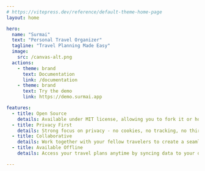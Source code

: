 ```yaml
---
# https://vitepress.dev/reference/default-theme-home-page
layout: home

hero:
  name: "Surmai"
  text: "Personal Travel Organizer"
  tagline: "Travel Planning Made Easy"
  image:
    src: /canvas-alt.png
  actions:
    - theme: brand
      text: Documentation
      link: /documentation
    - theme: brand
      text: Try the demo
      link: https://demo.surmai.app

features:
  - title: Open Source
    details: Available under MIT license, allowing you to fork it or host it yourself as needed.
  - title: Privacy First
    details: Strong focus on privacy - no cookies, no tracking, no third-party data sharing. Your travel data remains exclusively with you.
  - title: Collaborative
    details: Work together with your fellow travelers to create a seamless travel experience. Share ideas and keep everyone coordinated.
  - title: Available Offline
    details: Access your travel plans anytime by syncing data to your device, ensuring availability even without internet connection.

---
```


